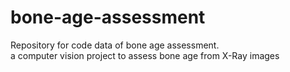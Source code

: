 # bone-age-assessment
Repository for code data of bone age assessment.   
a computer vision project to assess bone age from X-Ray images

